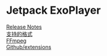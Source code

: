 # Jetpack ExoPlayer

[Release  Notes](https://developer.android.com/jetpack/androidx/releases/media3)  
[支持的格式](https://developer.android.com/media/media3/exoplayer/supported-formats)  
[FFmpeg](https://developer.android.com/media/media3/exoplayer/supported-formats?hl=zh-cn#ffmpeg-library)  
[Github/extensions](https://github.com/google/ExoPlayer/tree/release-v2/extensions/)  
